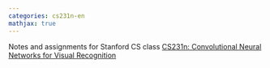 ```yaml
---
categories: cs231n-en
mathjax: true
---
```




Notes and assignments for Stanford CS class [CS231n: Convolutional Neural Networks for Visual Recognition](http://vision.stanford.edu/teaching/cs231n/)

